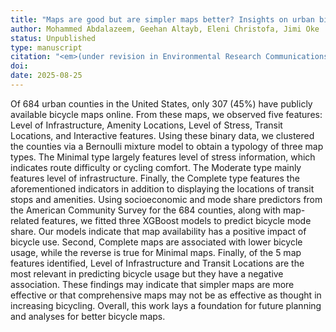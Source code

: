 ```yaml
---
title: "Maps are good but are simpler maps better? Insights on urban bicycling in the US"
author: Mohammed Abdalazeem, Geehan Altayb, Eleni Christofa, Jimi Oke
status: Unpublished
type: manuscript
citation: "<em>(under revision in Environmental Research Communications)</em>"
doi: 
date: 2025-08-25
---
```



Of 684 urban counties in the United States, only 307 (45%) have publicly available bicycle maps online. From these maps, we observed five features: Level of Infrastructure, Amenity Locations, Level of Stress, Transit Locations, and Interactive features. Using these binary data, we clustered the counties via a Bernoulli mixture model to obtain a typology of three map types. The Minimal type largely features level of stress information, which indicates route difficulty or cycling comfort. The Moderate type mainly features level of infrastructure. Finally, the Complete type features the aforementioned indicators in addition to displaying the locations of transit stops and amenities. Using socioeconomic and mode share predictors from the American Community Survey for the 684 counties, along with map-related features, we fitted three XGBoost models to predict bicycle mode share. Our models indicate that map availability has a positive impact of bicycle use. Second, Complete maps are associated with lower bicycle usage, while the reverse is true for Minimal maps. Finally, of the 5 map features identified, Level of Infrastructure and Transit Locations are the most relevant in predicting bicycle usage but they have a negative association. These findings may indicate that simpler maps are more effective or that comprehensive maps may not be as effective as thought in increasing bicycling. Overall, this work lays a foundation for future planning and analyses for better bicycle maps.
